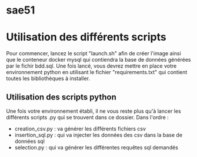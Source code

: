 # sae51
# Utilisation des différents scripts

Pour commencer, lancez le script "launch.sh" afin de créer l'image ainsi que le conteneur docker mysql qui contiendra la base de données générées par le fichir bdd.sql.
Une fois lancé, vous devrez mettre en place votre environnement python en utilisant le fichier "requirements.txt" qui contient toutes les bibliothèques à installer.

## Utilisation des scripts python
Une fois votre environnement établi, il ne vous reste plus qu'à lancer les différents scripts .py qui se trouvent dans ce dossier.
Dans l'ordre :
  - creation_csv.py : va générer les différents fichiers csv
  - insertion_sql.py : qui va injecter les données des csv dans la base de données sql
  - selection.py : qui va générer les différentes requêtes sql demandés
